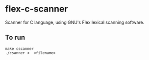 # flex-c-scanner
Scanner for C language, using GNU's Flex lexical scanning software.
## To run
```
make cscanner
./csanner <  <filename>
```
